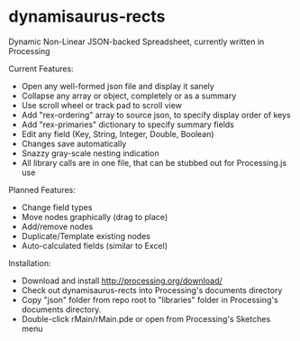dynamisaurus-rects
==================

Dynamic Non-Linear JSON-backed Spreadsheet, currently written in Processing

Current Features:

* Open any well-formed json file and display it sanely
* Collapse any array or object, completely or as a summary
* Use scroll wheel or track pad to scroll view
* Add "rex-ordering" array to source json, to specify display order of keys
* Add "rex-primaries" dictionary to specify summary fields
* Edit any field (Key, String, Integer, Double, Boolean)
* Changes save automatically
* Snazzy gray-scale nesting indication
* All library calls are in one file, that can be stubbed out for Processing.js use

Planned Features:

* Change field types
* Move nodes graphically (drag to place)
* Add/remove nodes
* Duplicate/Template existing nodes
* Auto-calculated fields (similar to Excel)

Installation:

* Download and install http://processing.org/download/
* Check out dynamisaurus-rects into Processing's documents directory
* Copy "json" folder from repo root to "libraries" folder in Processing's documents directory.
* Double-click rMain/rMain.pde or open from Processing's Sketches menu
